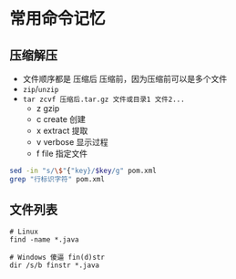 # 常用命令记忆

## 压缩解压

- 文件顺序都是 压缩后 压缩前，因为压缩前可以是多个文件
- `zip`/`unzip`
- `tar zcvf 压缩后.tar.gz 文件或目录1 文件2...`
  - z gzip
  - c create 创建
  - x extract 提取
  - v verbose 显示过程
  - f file 指定文件

```sh
sed -in "s/\$"{"key}/$key/g" pom.xml
grep "行标识字符" pom.xml
```

## 文件列表

```
# Linux
find -name *.java

# Windows 傻逼 fin(d)str
dir /s/b finstr *.java
```